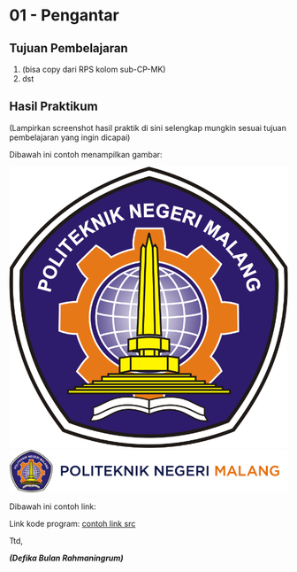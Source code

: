 # 01 - Pengantar

## Tujuan Pembelajaran

1. (bisa copy dari RPS kolom sub-CP-MK)
2. dst

## Hasil Praktikum

(Lampirkan screenshot hasil praktik di sini selengkap mungkin sesuai tujuan pembelajaran yang ingin dicapai)

Dibawah ini contoh menampilkan gambar:

![contoh gambar](img/polinema.png)
![contoh gambar 2](img/polinema2.png)

Dibawah ini contoh link:

Link kode program: [contoh link src](../../src/01_pengantar/bulan.js)

Ttd,

**_(Defika Bulan Rahmaningrum)_**
